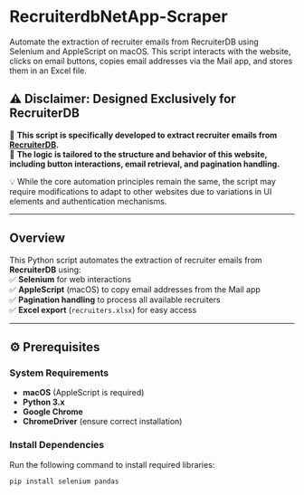 # RecruiterdbNetApp-Scraper
Automate the extraction of recruiter emails from RecruiterDB using Selenium and AppleScript on macOS. This script interacts with the website, clicks on email buttons, copies email addresses via the Mail app, and stores them in an Excel file.

## **⚠️ Disclaimer: Designed Exclusively for RecruiterDB**
🔴 **This script is specifically developed to extract recruiter emails from [RecruiterDB](https://recruiterdb.web.app/).**  
🔴 **The logic is tailored to the structure and behavior of this website, including button interactions, email retrieval, and pagination handling.**  

💡 While the core automation principles remain the same, the script may require modifications to adapt to other websites due to variations in UI elements and authentication mechanisms.  

---

## **Overview**
This Python script automates the extraction of recruiter emails from **RecruiterDB** using:  
✅ **Selenium** for web interactions  
✅ **AppleScript** (macOS) to copy email addresses from the Mail app  
✅ **Pagination handling** to process all available recruiters  
✅ **Excel export** (`recruiters.xlsx`) for easy access  

---

## **⚙️ Prerequisites**
### **System Requirements**
- **macOS** (AppleScript is required)
- **Python 3.x**
- **Google Chrome**
- **ChromeDriver** (ensure correct installation)

### **Install Dependencies**
Run the following command to install required libraries:
```bash
pip install selenium pandas

